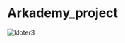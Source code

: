 # Arkademy_project

![kloter3](https://user-images.githubusercontent.com/50514923/57569365-51b26f00-741e-11e9-818f-affce7d05b37.JPG)
